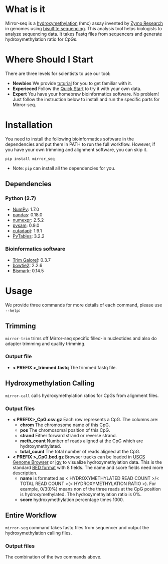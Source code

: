 # What is it
Mirror-seq is a [hydroxymethylation](http://www.zymoresearch.com/epigenetics/dna-hydroxymethylation) (hmc) assay invented by [Zymo Research](http://zymoresearch.com) in genomes using [bisulfite sequencing](http://www.zymoresearch.com/bisulfite-beginner-guide). This analysis
tool helps biologists to analyze sequencing data. It takes Fastq files from sequencers and generate hydroxymethylation ratio for CpGs.

# Where Should I Start
There are three levels for scientists to use our tool:
* **Newbies** We provide [tuturial](https://github.com/Zymo-Research/mirror-seq/wiki/tutorial) for you to get familiar with it.
* **Experieced** Follow the [Quick Start](https://github.com/Zymo-Research/mirror-seq/wiki/Quick-Start) to try it with your own data.
* **Expert** You have your homebrew bioinformatics software. No problem! Just follow the instruction below to install and run the specific parts for Mirror-seq.

# Installation
You need to install the following bioinformatics software in the dependencies and put them in PATH to run the full workflow. However, if you have your own trimming and alignment software, you can skip it.

```pip install mirror_seq```
* Note: `pip` can install all the dependencies for you.

## Dependencies
### Python (2.7)
* [NumPy](http://www.numpy.org/): 1.7.0
* [pandas](http://pandas.pydata.org/): 0.18.0
* [numexpr](https://github.com/pydata/numexpr): 2.5.2
* [pysam](http://pysam.readthedocs.org/en/latest/api.html): 0.9.0
* [cutadapt](http://cutadapt.readthedocs.org/en/stable/guide.html): 1.9.1
* [PyTables](http://www.pytables.org/): 3.2.2

### Bioinformatics software
* [Trim Galore!](http://www.bioinformatics.bbsrc.ac.uk/projects/trim_galore/): 0.3.7
* [bowtie2](http://bowtie-bio.sourceforge.net/bowtie2/index.shtml): 2.2.6
* [Bismark](http://www.bioinformatics.bbsrc.ac.uk/projects/bismark/): 0.14.5

# Usage
We provide three commands for more details of each command, please use `--help`:

## Trimming
`mirror-trim` trims off Mirror-seq specific filled-in nucleotides and also do adapter trimming and quality trimming.

### Output file
* **< PREFIX >_trimmed.fastq** The trimmed fastq file.

## Hydroxymethylation Calling
`mirror-call` calls hydroxymethylation ratios for CpGs from alignment files.

### Output files
* **< PREFIX>_CpG.csv.gz** Each row represents a CpG. The columns are:
  * **chrom** The chromosome name of this CpG.
  * **pos** The chromosomal position of this CpG.
  * **strand** Either forward strand or reverse strand.
  * **meth_count** Number of reads aligned at the CpG which are hydroxymethylated.
  * **total_count** The total number of reads aligned at the CpG.
* **< PREFIX >_CpG.bed.gz** Browser tracks can be loaded in [USCS Genome Browser](http://genome.ucsc.edu/) or [igv](https://www.broadinstitute.org/igv/) to visualize hydroxymethylation data. This is the standard [BED format](https://genome.ucsc.edu/FAQ/FAQformat.html#format1) with 8 fields. The name and score fields need more description.
  * **name** is formatted as < HYDROXYMETHYLATED READ COUNT >/< TOTAL READ COUNT >(< HYDROXYMETHYLATION RATIO >). For example, 0/3(0%) means non of the three reads at the CpG position is hydroxymethylated. The hydroxymethylation ratio is 0%.
  * **score** hydroxymethylation percentage times 1000.

## Entire Workflow
`mirror-seq` command takes fastq files from sequencer and output the hydroxymethylation calling files.
### Output files
The combination of the two commands above.
